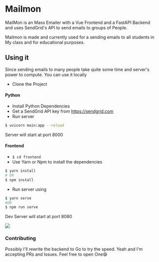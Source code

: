 # Mailmon
MailMon is an Mass Emailer with a Vue Frontend and a FastAPI Backend and uses SendGrid's API to send emails to groups of People.

Mailmon is made and currently used for a sending emails to all students in My class and for educational purposes. 

## Using it
Since sending emails to many people take quite some time and server's power to compute. You can use it locally
- Clone the Project
#### Python

- Install Python Dependencies
- Get a SendGrid API key from https://sendgrid.com
- Run server
```bash
$ uvicorn main:app --reload
```
Server will start at port 8000

#### Frontend
- `$ cd frontend`
- Use Yarn or Npm to install the dependencies
```bash
$ yarn install
# OR
$ npm install
```
- Run server using 
```bash
$ yarn serve
#OR
$ npm run serve
```
Dev Server will start at port 8080

![](/mailmon-fd.png)

### Contributing
Possibly I'll rewrite the backend to Go to try the speed. Yeah and I'm accepting PRs and Issues. Feel free to open One😄
